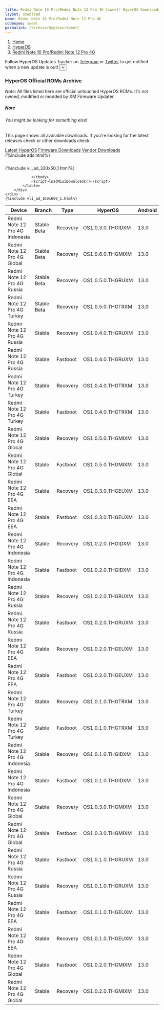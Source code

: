 ```yaml
---
title: Redmi Note 10 Pro/Redmi Note 12 Pro 4G (sweet) HyperOS Downloads
layout: download
name: Redmi Note 10 Pro/Redmi Note 12 Pro 4G
codename: sweet
permalink: /archive/hyperos/sweet/
---
```

<nav aria-label="breadcrumb">
    <ol class="breadcrumb">
        <li class="breadcrumb-item"><a href="/">Home</a></li>
        <li class="breadcrumb-item"><a href="/hyperos/">HyperOS</a></li>
        <li class="breadcrumb-item active" aria-current="page"><a href="/hyperos/sweet/">Redmi Note 10 Pro/Redmi Note 12 Pro 4G</a></li>
    </ol>
</nav>
<div class="alert alert-primary alert-dismissible fade show" role="alert">
    Follow HyperOS Updates Tracker on <a href="https://t.me/MIUIUpdatesTracker" class="alert-link">Telegram</a>
     or <a href="https://twitter.com/MiFwUpdater" class="alert-link">Twitter</a> to get notified when a new update is out!
    <button type="button" class="close" data-dismiss="alert" aria-label="Close">
        <span aria-hidden="true">&times;</span>
    </button>
</div>

### HyperOS Official ROMs Archive
*Note*: All files listed here are official untouched HyperOS ROMs. It's not owned, modified or modded by XM Firmware Updater.
<div class="card">
  <div class="card-body">
    <h5 class="card-title">Note</h5>
    <h6 class="card-subtitle mb-2 text-muted">You might be looking for something else!</h6>
    <p class="card-text">This page shows all available downloads.
     If you're looking for the latest releases check or other downloads check:</p>
    <a href="/hyperos/sweet/" class="card-link">Latest HyperOS</a>
    <a href="/firmware/sweet/" class="card-link">Firmware Downloads</a>
    <a href="/vendor/sweet/" class="card-link">Vendor Downloads</a>
  </div>
</div>
{%include ads.html%}
<div class="row justify-content-center">
    <div class="col-10">
        <div class="table-responsive-md" style="margin-top: 25px;">
            {%include vli_ad_320x50_1.html%}
            <table id="miui" class="display dt-responsive nowrap compact table table-striped table-hover table-sm">
                <thead class="thead-dark">
                    <tr>
                        <th data-ref="device">Device</th>
                        <th data-ref="branch">Branch</th>
                        <th data-ref="type">Type</th>
                        <th data-ref="miui">HyperOS</th>
                        <th data-ref="android">Android</th>
                        <th data-ref="size">Size</th>
                        <th data-ref="size">Date</th>
                        <th data-ref="link">Link</th>
                    </tr>
                </thead>
                <tbody>
                <tr><td>Redmi Note 12 Pro 4G Indonesia</td><td>Stable Beta</td><td>Recovery</td><td>OS1.0.3.0.THGIDXM</td><td>13.0</td><td>4.1 GB</td><td>2024-08-01</td><td><a href="/hyperos/sweet/stable beta/OS1.0.3.0.THGIDXM/">Download</a></td></tr>
<tr><td>Redmi Note 12 Pro 4G Global</td><td>Stable Beta</td><td>Recovery</td><td>OS1.0.6.0.THGMIXM</td><td>13.0</td><td>4.1 GB</td><td>2024-07-29</td><td><a href="/hyperos/sweet/stable beta/OS1.0.6.0.THGMIXM/">Download</a></td></tr>
<tr><td>Redmi Note 12 Pro 4G Russia</td><td>Stable Beta</td><td>Recovery</td><td>OS1.0.5.0.THGRUXM</td><td>13.0</td><td>4.1 GB</td><td>2024-07-29</td><td><a href="/hyperos/sweet/stable beta/OS1.0.5.0.THGRUXM/">Download</a></td></tr>
<tr><td>Redmi Note 12 Pro 4G Turkey</td><td>Stable Beta</td><td>Recovery</td><td>OS1.0.5.0.THGTRXM</td><td>13.0</td><td>4.1 GB</td><td>2024-07-29</td><td><a href="/hyperos/sweet/stable beta/OS1.0.5.0.THGTRXM/">Download</a></td></tr>
<tr><td>Redmi Note 12 Pro 4G Russia</td><td>Stable</td><td>Recovery</td><td>OS1.0.4.0.THGRUXM</td><td>13.0</td><td>4.2 GB</td><td>2024-06-19</td><td><a href="/hyperos/sweet/stable/OS1.0.4.0.THGRUXM/">Download</a></td></tr>
<tr><td>Redmi Note 12 Pro 4G Russia</td><td>Stable</td><td>Fastboot</td><td>OS1.0.4.0.THGRUXM</td><td>13.0</td><td>6.7 GB</td><td>2024-06-05</td><td><a href="/hyperos/sweet/stable/OS1.0.4.0.THGRUXM/">Download</a></td></tr>
<tr><td>Redmi Note 12 Pro 4G Turkey</td><td>Stable</td><td>Recovery</td><td>OS1.0.4.0.THGTRXM</td><td>13.0</td><td>4.1 GB</td><td>2024-06-19</td><td><a href="/hyperos/sweet/stable/OS1.0.4.0.THGTRXM/">Download</a></td></tr>
<tr><td>Redmi Note 12 Pro 4G Turkey</td><td>Stable</td><td>Fastboot</td><td>OS1.0.4.0.THGTRXM</td><td>13.0</td><td>6.0 GB</td><td>2024-06-05</td><td><a href="/hyperos/sweet/stable/OS1.0.4.0.THGTRXM/">Download</a></td></tr>
<tr><td>Redmi Note 12 Pro 4G Global</td><td>Stable</td><td>Recovery</td><td>OS1.0.5.0.THGMIXM</td><td>13.0</td><td>4.2 GB</td><td>2024-06-14</td><td><a href="/hyperos/sweet/stable/OS1.0.5.0.THGMIXM/">Download</a></td></tr>
<tr><td>Redmi Note 12 Pro 4G Global</td><td>Stable</td><td>Fastboot</td><td>OS1.0.5.0.THGMIXM</td><td>13.0</td><td>6.9 GB</td><td>2024-06-03</td><td><a href="/hyperos/sweet/stable/OS1.0.5.0.THGMIXM/">Download</a></td></tr>
<tr><td>Redmi Note 12 Pro 4G EEA</td><td>Stable</td><td>Recovery</td><td>OS1.0.3.0.THGEUXM</td><td>13.0</td><td>4.2 GB</td><td>2024-06-06</td><td><a href="/hyperos/sweet/stable/OS1.0.3.0.THGEUXM/">Download</a></td></tr>
<tr><td>Redmi Note 12 Pro 4G EEA</td><td>Stable</td><td>Fastboot</td><td>OS1.0.3.0.THGEUXM</td><td>13.0</td><td>6.5 GB</td><td>2024-05-15</td><td><a href="/hyperos/sweet/stable/OS1.0.3.0.THGEUXM/">Download</a></td></tr>
<tr><td>Redmi Note 12 Pro 4G Indonesia</td><td>Stable</td><td>Recovery</td><td>OS1.0.2.0.THGIDXM</td><td>13.0</td><td>4.1 GB</td><td>2024-05-23</td><td><a href="/hyperos/sweet/stable/OS1.0.2.0.THGIDXM/">Download</a></td></tr>
<tr><td>Redmi Note 12 Pro 4G Indonesia</td><td>Stable</td><td>Fastboot</td><td>OS1.0.2.0.THGIDXM</td><td>13.0</td><td>6.2 GB</td><td>2024-05-15</td><td><a href="/hyperos/sweet/stable/OS1.0.2.0.THGIDXM/">Download</a></td></tr>
<tr><td>Redmi Note 12 Pro 4G Russia</td><td>Stable</td><td>Recovery</td><td>OS1.0.2.0.THGRUXM</td><td>13.0</td><td>4.1 GB</td><td>2024-05-14</td><td><a href="/hyperos/sweet/stable/OS1.0.2.0.THGRUXM/">Download</a></td></tr>
<tr><td>Redmi Note 12 Pro 4G Russia</td><td>Stable</td><td>Fastboot</td><td>OS1.0.2.0.THGRUXM</td><td>13.0</td><td>6.7 GB</td><td>2024-04-24</td><td><a href="/hyperos/sweet/stable/OS1.0.2.0.THGRUXM/">Download</a></td></tr>
<tr><td>Redmi Note 12 Pro 4G EEA</td><td>Stable</td><td>Recovery</td><td>OS1.0.2.0.THGEUXM</td><td>13.0</td><td>4.2 GB</td><td>2024-03-25</td><td><a href="/hyperos/sweet/stable/OS1.0.2.0.THGEUXM/">Download</a></td></tr>
<tr><td>Redmi Note 12 Pro 4G EEA</td><td>Stable</td><td>Fastboot</td><td>OS1.0.2.0.THGEUXM</td><td>13.0</td><td>6.5 GB</td><td>2024-03-11</td><td><a href="/hyperos/sweet/stable/OS1.0.2.0.THGEUXM/">Download</a></td></tr>
<tr><td>Redmi Note 12 Pro 4G Turkey</td><td>Stable</td><td>Recovery</td><td>OS1.0.1.0.THGTRXM</td><td>13.0</td><td>4.1 GB</td><td>2024-03-21</td><td><a href="/hyperos/sweet/stable/OS1.0.1.0.THGTRXM/">Download</a></td></tr>
<tr><td>Redmi Note 12 Pro 4G Turkey</td><td>Stable</td><td>Fastboot</td><td>OS1.0.1.0.THGTRXM</td><td>13.0</td><td>6.0 GB</td><td>2024-03-05</td><td><a href="/hyperos/sweet/stable/OS1.0.1.0.THGTRXM/">Download</a></td></tr>
<tr><td>Redmi Note 12 Pro 4G Indonesia</td><td>Stable</td><td>Recovery</td><td>OS1.0.1.0.THGIDXM</td><td>13.0</td><td>4.1 GB</td><td>2024-03-21</td><td><a href="/hyperos/sweet/stable/OS1.0.1.0.THGIDXM/">Download</a></td></tr>
<tr><td>Redmi Note 12 Pro 4G Indonesia</td><td>Stable</td><td>Fastboot</td><td>OS1.0.1.0.THGIDXM</td><td>13.0</td><td>6.1 GB</td><td>2024-03-05</td><td><a href="/hyperos/sweet/stable/OS1.0.1.0.THGIDXM/">Download</a></td></tr>
<tr><td>Redmi Note 12 Pro 4G Global</td><td>Stable</td><td>Recovery</td><td>OS1.0.3.0.THGMIXM</td><td>13.0</td><td>4.2 GB</td><td>2024-03-21</td><td><a href="/hyperos/sweet/stable/OS1.0.3.0.THGMIXM/">Download</a></td></tr>
<tr><td>Redmi Note 12 Pro 4G Global</td><td>Stable</td><td>Fastboot</td><td>OS1.0.3.0.THGMIXM</td><td>13.0</td><td>6.9 GB</td><td>2024-03-11</td><td><a href="/hyperos/sweet/stable/OS1.0.3.0.THGMIXM/">Download</a></td></tr>
<tr><td>Redmi Note 12 Pro 4G Russia</td><td>Stable</td><td>Fastboot</td><td>OS1.0.1.0.THGRUXM</td><td>13.0</td><td>6.8 GB</td><td>2024-02-28</td><td><a href="/hyperos/sweet/stable/OS1.0.1.0.THGRUXM/">Download</a></td></tr>
<tr><td>Redmi Note 12 Pro 4G Russia</td><td>Stable</td><td>Recovery</td><td>OS1.0.1.0.THGRUXM</td><td>13.0</td><td>4.1 GB</td><td>2024-02-20</td><td><a href="/hyperos/sweet/stable/OS1.0.1.0.THGRUXM/">Download</a></td></tr>
<tr><td>Redmi Note 12 Pro 4G EEA</td><td>Stable</td><td>Fastboot</td><td>OS1.0.1.0.THGEUXM</td><td>13.0</td><td>6.6 GB</td><td>2024-02-27</td><td><a href="/hyperos/sweet/stable/OS1.0.1.0.THGEUXM/">Download</a></td></tr>
<tr><td>Redmi Note 12 Pro 4G EEA</td><td>Stable</td><td>Recovery</td><td>OS1.0.1.0.THGEUXM</td><td>13.0</td><td>4.2 GB</td><td>2024-02-20</td><td><a href="/hyperos/sweet/stable/OS1.0.1.0.THGEUXM/">Download</a></td></tr>
<tr><td>Redmi Note 12 Pro 4G Global</td><td>Stable</td><td>Fastboot</td><td>OS1.0.2.0.THGMIXM</td><td>13.0</td><td>7.1 GB</td><td>2024-02-23</td><td><a href="/hyperos/sweet/stable/OS1.0.2.0.THGMIXM/">Download</a></td></tr>
<tr><td>Redmi Note 12 Pro 4G Global</td><td>Stable</td><td>Recovery</td><td>OS1.0.2.0.THGMIXM</td><td>13.0</td><td>4.3 GB</td><td>2024-01-28</td><td><a href="/hyperos/sweet/stable/OS1.0.2.0.THGMIXM/">Download</a></td></tr>

                </tbody>
                <script>loadMiuiDownloads()</script>
            </table>
        </div>
    </div>
    {%include vli_ad_160x600_1.html%}
</div>
